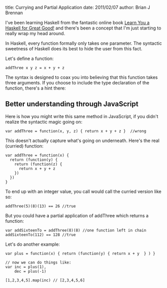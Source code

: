 title: Currying and Partial Application
date: 2011/02/07
author: Brian J Brennan

I've been learning Haskell from the fantastic online book [Learn You a Haskell for Great Good!](http://learnyouahaskell.com/) and there's been a concept that I'm just starting to really wrap my head around.

In Haskell, every function formally only takes one parameter. The syntactic sweetness of Haskell does its best to hide the user from this fact.

Let's define a function:
    
    addThree x y z = x + y + z

The syntax is designed to coax you into believing that this function takes three arguments. If you choose to include the type declaration of the function, there's a hint there:

<script src="https://gist.github.com/815916.js?file=gistfile1.hs"></script>


## Better understanding through JavaScript

Here is how you might write this same method in JavaScript, if you didn't realize the syntactic magic going on:
    
    var addThree = function(x, y, z) { return x + y + z }  //wrong

This doesn't actually capture what's going on underneath. Here's the real (curried) function:

    var addThree = function(x) {
      return (function(y) {
        return (function(z) {
          return x + y + z 
        })
      })
    }

To end up with an integer value, you call would call the curried version like so:

    addThree(5)(8)(13) == 26 //true

But you could have a partial application of addThree which returns a function:

    var addSixteenTo = addThree(8)(8) //one function left in chain
    addSixteenTo(112) == 128 //true

Let's do another example:

    var plus = function(x) { return (function(y) { return x + y  } ) }
    
    // now we can do things like:
    var inc = plus(1),
        dec = plus(-1)
    
    [1,2,3,4,5].map(inc) // [2,3,4,5,6]




    
